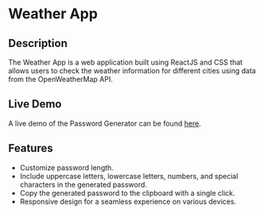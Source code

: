 <h1>Weather App</h1>
<h2>Description</h2>
<p>The Weather App is a web application built using ReactJS and CSS that allows users to check the weather information for different cities using data from the OpenWeatherMap API.</p>

<h2>Live Demo</h2>
<p>A live demo of the Password Generator can be found <a href="https://password-generator-armaan.netlify.app/">here</a>.</p>

<h2>Features</h2>
<ul>
  <li>Customize password length.</li>
  <li>Include uppercase letters, lowercase letters, numbers, and special characters in the generated password.</li>
  <li>Copy the generated password to the clipboard with a single click.</li>
  <li>Responsive design for a seamless experience on various devices.</li>
</ul>
